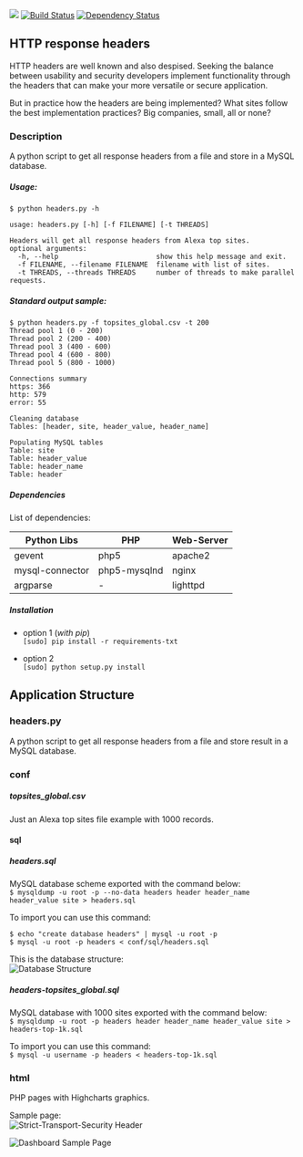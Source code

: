 <a href="https://codeclimate.com/github/amenezes/headers"><img src="https://codeclimate.com/github/amenezes/headers/badges/gpa.svg" /></a>
[![Build Status](https://travis-ci.org/amenezes/headers.svg?branch=master)](https://travis-ci.org/amenezes/headers)
[![Dependency Status](https://gemnasium.com/badges/github.com/amenezes/headers.svg)](https://gemnasium.com/github.com/amenezes/headers)

## HTTP response headers
HTTP headers are well known and also despised. Seeking the balance between usability and security developers implement functionality through the headers that can make your more versatile or secure application.  

But in practice how the headers are being implemented? What sites follow the best implementation practices? Big companies, small, all or none?  

### Description
A python script to get all response headers from a file and store in a MySQL database.  

##### Usage:  
```
$ python headers.py -h  

usage: headers.py [-h] [-f FILENAME] [-t THREADS]  

Headers will get all response headers from Alexa top sites.
optional arguments:
  -h, --help                        show this help message and exit.  
  -f FILENAME, --filename FILENAME  filename with list of sites.  
  -t THREADS, --threads THREADS     number of threads to make parallel requests.  
```

##### Standard output sample:  
```
$ python headers.py -f topsites_global.csv -t 200
Thread pool 1 (0 - 200)
Thread pool 2 (200 - 400)
Thread pool 3 (400 - 600)
Thread pool 4 (600 - 800)
Thread pool 5 (800 - 1000)

Connections summary
https: 366
http: 579
error: 55

Cleaning database
Tables: [header, site, header_value, header_name]

Populating MySQL tables
Table: site
Table: header_value
Table: header_name
Table: header
```
##### Dependencies  

List of dependencies:  

Python Libs | PHP | Web-Server
------------ | ------------- | -------------
gevent | php5 | apache2
mysql-connector | php5-mysqlnd | nginx
argparse | -  | lighttpd

##### Installation
* option 1 (_with pip_)  
```[sudo] pip install -r requirements-txt```  

* option 2  
```[sudo] python setup.py install```  

## Application Structure

### headers.py
A python script to get all response headers from a file and store result in a MySQL database.  

### conf  

##### topsites_global.csv
Just an Alexa top sites file example with 1000 records.  

#### sql  
##### headers.sql  
MySQL database scheme exported with the command below:  
```$ mysqldump -u root -p --no-data headers header header_name header_value site > headers.sql```  

To import you can use this command:  
```
$ echo "create database headers" | mysql -u root -p
$ mysql -u root -p headers < conf/sql/headers.sql
```
This is the database structure:  
![Database Structure](docs/DB_Structure.png)

##### headers-topsites_global.sql
MySQL database with 1000 sites exported with the command below:  
```$ mysqldump -u root -p headers header header_name header_value site > headers-top-1k.sql```  

To import you can use this command:  
```$ mysql -u username -p headers < headers-top-1k.sql```

### html
PHP pages with Highcharts graphics.  

Sample page:  
![Strict-Transport-Security Header](docs/strict-transport-security.png)  

![Dashboard Sample Page](docs/dashboard_sample_page.png)
